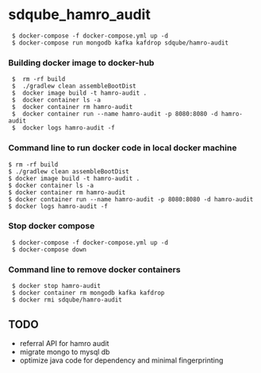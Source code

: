 # sdqube_hamro_audit
```shell script
 $ docker-compose -f docker-compose.yml up -d
 $ docker-compose run mongodb kafka kafdrop sdqube/hamro-audit
```

### Building docker image to docker-hub

```shell script
 $  rm -rf build
 $  ./gradlew clean assembleBootDist
 $  docker image build -t hamro-audit .
 $  docker container ls -a
 $  docker container rm hamro-audit
 $  docker container run --name hamro-audit -p 8080:8080 -d hamro-audit
 $  docker logs hamro-audit -f
```

### Command line to run docker code in local docker machine

```shell script
$ rm -rf build
$ ./gradlew clean assembleBootDist
$ docker image build -t hamro-audit .
$ docker container ls -a
$ docker container rm hamro-audit
$ docker container run --name hamro-audit -p 8080:8080 -d hamro-audit
$ docker logs hamro-audit -f
```

### Stop docker compose
```shell script
 $ docker-compose -f docker-compose.yml up -d
 $ docker-compose down
```


### Command line to remove docker containers 
```shell script
 $ docker stop hamro-audit
 $ docker container rm mongodb kafka kafdrop
 $ docker rmi sdqube/hamro-audit
```  

## TODO
- referral API for hamro audit
- migrate mongo to mysql db
- optimize java code for dependency and minimal fingerprinting







